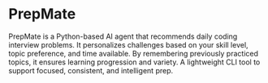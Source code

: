 # PrepMate
PrepMate is a Python-based AI agent that recommends daily coding interview problems. It personalizes challenges based on your skill level, topic preference, and time available. By remembering previously practiced topics, it ensures learning progression and variety. A lightweight CLI tool to support focused, consistent, and intelligent prep.
